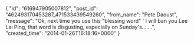  {
   "id": "616947905007812",
   "post_id": "462493170453287_471533439549260",
   "from_name": "Pete Daoust",
   "message": "Ok, next time you use this \"blessing word\" ' I will ban you Lee Lai Ping, that word is disgusting, especially on Sunday's.......",
   "created_time": "2014-01-26T16:18:16+0000"
 }
